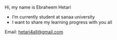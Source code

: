 Hi, my name is Ebraheem Hetari
- I’m currently student at sanaa university
- I want to share my learning progress with you all

Email: hetari4all@gmail.com

<!---
Hetari/Hetari is a ✨ special ✨ repository because its `README.md` (this file) appears on your GitHub profile.
You can click the Preview link to take a look at your changes.
--->
